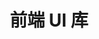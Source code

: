 ---
home: true
title: 前端 UI 库
icon: home
heroImage: /hero.png
heroText: 前端 UI 库
tagline: 基于 element-ui 二次封装的 UI 组件库~ ✨
action:
  - text: 快速上手 💡
    link: /guide/introduction
    type: primary

  - text: 配置 🛠

features:
  - title: 简洁至上 💬
    details: 以 Markdown 为中心的项目结构，以最少的配置帮助你专注于写作。

  - title: Vue 驱动 📝
    details: 享受 Vue + webpack 的开发体验，可以在 Markdown 中使用 Vue 组件，又可以使用 Vue 来开发自定义主题。

  - title: 主题色切换 🎨
    details: 支持自定义主题色并允许用户在预设的主题颜色之间切换

  - title: 深色模式 🌙
    details: 可以自由切换浅色模式与深色模式

  - title: 高性能 🗺
    details: VuePress 会为每个页面预渲染生成静态的 HTML，同时，每个页面被加载的时候，将作为 SPA 运行。

  - title: TS 支持 🔧
    details: 为你的 VuePress 开启 TypeScript 支持

footer: MIT Licensed | Copyright © 2021 present Echi
copyrightText: false
---